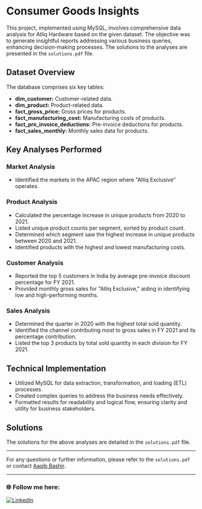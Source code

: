 # Consumer Goods Insights

This project, implemented using MySQL, involves comprehensive data analysis for Atliq Hardware based on the given dataset. The objective was to generate insightful reports addressing various business queries, enhancing decision-making processes. The solutions to the analyses are presented in the `solutions.pdf` file.

## Dataset Overview

The database comprises six key tables:

- **dim_customer:** Customer-related data.
- **dim_product:** Product-related data.
- **fact_gross_price:** Gross prices for products.
- **fact_manufacturing_cost:** Manufacturing costs of products.
- **fact_pre_invoice_deductions:** Pre-invoice deductions for products.
- **fact_sales_monthly:** Monthly sales data for products.

## Key Analyses Performed

### Market Analysis

- Identified the markets in the APAC region where "Atliq Exclusive" operates.

### Product Analysis

- Calculated the percentage increase in unique products from 2020 to 2021.
- Listed unique product counts per segment, sorted by product count.
- Determined which segment saw the highest increase in unique products between 2020 and 2021.
- Identified products with the highest and lowest manufacturing costs.

### Customer Analysis

- Reported the top 5 customers in India by average pre-invoice discount percentage for FY 2021.
- Provided monthly gross sales for "Atliq Exclusive," aiding in identifying low and high-performing months.

### Sales Analysis

- Determined the quarter in 2020 with the highest total sold quantity.
- Identified the channel contributing most to gross sales in FY 2021 and its percentage contribution.
- Listed the top 3 products by total sold quantity in each division for FY 2021.

## Technical Implementation

- Utilized MySQL for data extraction, transformation, and loading (ETL) processes.
- Created complex queries to address the business needs effectively.
- Formatted results for readability and logical flow, ensuring clarity and utility for business stakeholders.

## Solutions

The solutions for the above analyses are detailed in the `solutions.pdf` file.

---

For any questions or further information, please refer to the `solutions.pdf` or contact [Aaqib Bashir](https://www.linkedin.com/in/bashiraaqib/).

---

### 🌐 Follow me here:
[![LinkedIn](https://img.shields.io/badge/LinkedIn-%230077B5.svg?logo=linkedin&logoColor=white)](https://linkedin.com/in/bashiraaqib) 
